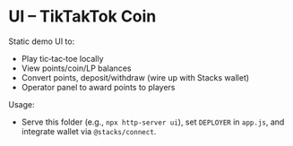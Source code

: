 # UI – TikTakTok Coin

Static demo UI to:
- Play tic‑tac‑toe locally
- View points/coin/LP balances
- Convert points, deposit/withdraw (wire up with Stacks wallet)
- Operator panel to award points to players

Usage:
- Serve this folder (e.g., `npx http-server ui`), set `DEPLOYER` in `app.js`, and integrate wallet via `@stacks/connect`.
